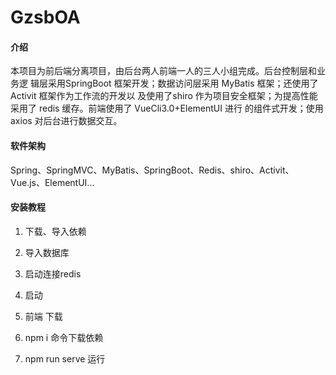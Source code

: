 # GzsbOA

#### 介绍
 本项目为前后端分离项目，由后台两人前端一人的三人小组完成。后台控制层和业务逻 辑层采用SpringBoot 框架开发；数据访问层采用 MyBatis 框架；还使用了Activit 框架作为工作流的开发以 及使用了shiro 作为项目安全框架；为提高性能采用了 redis 缓存。前端使用了 VueCli3.0+ElementUI 进行 的组件式开发；使用axios 对后台进行数据交互。 

#### 软件架构
Spring、SpringMVC、MyBatis、SpringBoot、Redis、shiro、Activit、Vue.js、ElementUI...


#### 安装教程

1. 下载、导入依赖
2. 导入数据库
3. 启动连接redis
4. 启动

5. 前端 下载 
6. npm i 命令下载依赖
7. npm run serve 运行
